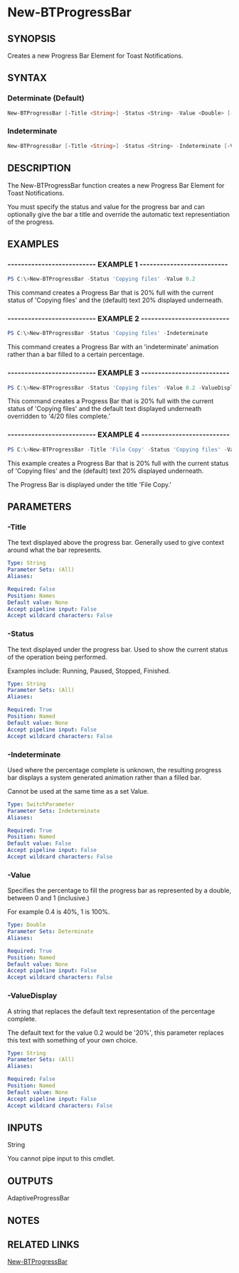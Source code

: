 # New-BTProgressBar

## SYNOPSIS

Creates a new Progress Bar Element for Toast Notifications.

## SYNTAX

### Determinate (Default)

```powershell
New-BTProgressBar [-Title <String>] -Status <String> -Value <Double> [-ValueDisplay <String>]
```

### Indeterminate

```powershell
New-BTProgressBar [-Title <String>] -Status <String> -Indeterminate [-ValueDisplay <String>]
```

## DESCRIPTION

The New-BTProgressBar function creates a new Progress Bar Element for Toast Notifications.

You must specify the status and value for the progress bar and can optionally give the bar a title and override the automatic text representiation of the progress.

## EXAMPLES

### -------------------------- EXAMPLE 1 --------------------------

```powershell
PS C:\>New-BTProgressBar -Status 'Copying files' -Value 0.2
```

This command creates a Progress Bar that is 20% full with the current status of 'Copying files' and the (default) text 20% displayed underneath.

### -------------------------- EXAMPLE 2 --------------------------

```powershell
PS C:\>New-BTProgressBar -Status 'Copying files' -Indeterminate
```

This command creates a Progress Bar with an 'indeterminate' animation rather than a bar filled to a certain percentage.

### -------------------------- EXAMPLE 3 --------------------------

```powershell
PS C:\>New-BTProgressBar -Status 'Copying files' -Value 0.2 -ValueDisplay '4/20 files complete'
```

This command creates a Progress Bar that is 20% full with the current status of 'Copying files' and the default text displayed underneath overridden to '4/20 files complete.'

### -------------------------- EXAMPLE 4 --------------------------

```powershell
PS C:\>New-BTProgressBar -Title 'File Copy' -Status 'Copying files' -Value 0.2
```

This example creates a Progress Bar that is 20% full with the current status of 'Copying files' and the (default) text 20% displayed underneath.

The Progress Bar is displayed under the title 'File Copy.'

## PARAMETERS

### -Title

The text displayed above the progress bar. Generally used to give context around what the bar represents.

```yaml
Type: String
Parameter Sets: (All)
Aliases:

Required: False
Position: Names
Default value: None
Accept pipeline input: False
Accept wildcard characters: False
```

### -Status

The text displayed under the progress bar. Used to show the current status of the operation being performed.

Examples include: Running, Paused, Stopped, Finished.

```yaml
Type: String
Parameter Sets: (All)
Aliases:

Required: True
Position: Named
Default value: None
Accept pipeline input: False
Accept wildcard characters: False
```

### -Indeterminate

Used where the percentage complete is unknown, the resulting progress bar displays a system generated animation rather than a filled bar.

Cannot be used at the same time as a set Value.

```yaml
Type: SwitchParameter
Parameter Sets: Indeterminate
Aliases:

Required: True
Position: Named
Default value: False
Accept pipeline input: False
Accept wildcard characters: False
```

### -Value

Specifies the percentage to fill the progress bar as represented by a double, between 0 and 1 (inclusive.)

For example 0.4 is 40%, 1 is 100%.

```yaml
Type: Double
Parameter Sets: Determinate
Aliases:

Required: True
Position: Named
Default value: None
Accept pipeline input: False
Accept wildcard characters: False
```

### -ValueDisplay

A string that replaces the default text representation of the percentage complete.

The default text for the value 0.2 would be '20%', this parameter replaces this text with something of your own choice.

```yaml
Type: String
Parameter Sets: (All)
Aliases:

Required: False
Position: Named
Default value: None
Accept pipeline input: False
Accept wildcard characters: False
```

## INPUTS

String

You cannot pipe input to this cmdlet.

## OUTPUTS

AdaptiveProgressBar

## NOTES

## RELATED LINKS

[New-BTProgressBar](https://github.com/Windos/BurntToast/blob/master/Help/New-BTProgressBar.md)
